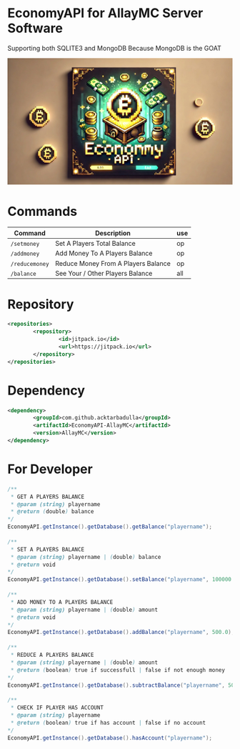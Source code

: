 # EconomyAPI for AllayMC Server Software
Supporting both SQLITE3 and MongoDB
Because MongoDB is the GOAT

![Banner](https://github.com/acktarbadulla/EconomyAPI-AllayMC/blob/master/20250227_210202.jpg)

# Commands
Command | Description | use
--- | --- | ---
`/setmoney` | Set A Players Total Balance | op
`/addmoney` | Add Money To A Players Balance | op
`/reducemoney` | Reduce Money From A Players Balance | op
`/balance` | See Your / Other Players Balance | all

# Repository
```xml
<repositories>
        <repository>
                <id>jitpack.io</id>
                <url>https://jitpack.io</url>
        </repository>
</repositories>
```

# Dependency
```xml
<dependency>
	    <groupId>com.github.acktarbadulla</groupId>
	    <artifactId>EconomyAPI-AllayMC</artifactId>
	    <version>AllayMC</version>
</dependency>
```

# For Developer
```java
/**
 * GET A PLAYERS BALANCE
 * @param (string) playername
 * @return (double) balance
*/
EconomyAPI.getInstance().getDatabase().getBalance("playername");

/**
 * SET A PLAYERS BALANCE
 * @param (string) playername | (double) balance
 * @return void
*/
EconomyAPI.getInstance().getDatabase().setBalance("playername", 100000.0);

/**
 * ADD MONEY TO A PLAYERS BALANCE
 * @param (string) playername | (double) amount
 * @return void
*/
EconomyAPI.getInstance().getDatabase().addBalance("playername", 500.0);

/**
 * REDUCE A PLAYERS BALANCE
 * @param (string) playername | (double) amount
 * @return (boolean) true if successfull | false if not enough money
*/
EconomyAPI.getInstance().getDatabase().subtractBalance("playername", 500.0);

/**
 * CHECK IF PLAYER HAS ACCOUNT
 * @param (string) playername
 * @return (boolean) true if has account | false if no account
*/
EconomyAPI.getInstance().getDatabase().hasAccount("playername");
```

